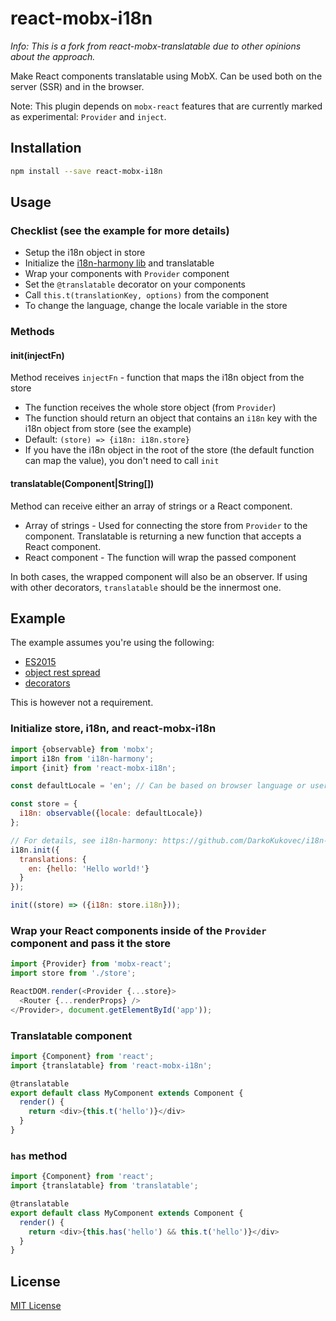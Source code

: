 # react-mobx-i18n

*Info: This is a fork from react-mobx-translatable due to other opinions about the approach.*

Make React components translatable using MobX. Can be used both on the server (SSR) and in the browser.

Note: This plugin depends on ``mobx-react`` features that are currently marked as experimental: ``Provider`` and ``inject``.

## Installation

```Bash
npm install --save react-mobx-i18n
```

## Usage

### Checklist (see the example for more details)

* Setup the i18n object in store
* Initialize the [i18n-harmony lib](https://github.com/DarkoKukovec/i18n-harmony) and translatable
* Wrap your components with ``Provider`` component
* Set the ``@translatable`` decorator on your components
* Call ``this.t(translationKey, options)`` from the component
* To change the language, change the locale variable in the store

### Methods

#### init(injectFn)

Method receives ``injectFn`` - function that maps the i18n object from the store
* The function receives the whole store object (from ``Provider``)
* The function should return an object that contains an ``i18n`` key with the i18n object from store (see the example)
* Default: ``(store) => {i18n: i18n.store}``
* If you have the i18n object in the root of the store (the default function can map the value), you don't need to call ``init``

#### translatable(Component|String[])

Method can receive either an array of strings or a React component.

* Array of strings - Used for connecting the store from ``Provider`` to the component. Translatable is returning a new function that accepts a React component.
* React component - The function will wrap the passed component

In both cases, the wrapped component will also be an observer. If using with other decorators, ``translatable`` should be the innermost one.

## Example

The example assumes you're using the following:
* [ES2015](https://babeljs.io/docs/plugins/preset-es2015/)
* [object rest spread](http://babeljs.io/docs/plugins/transform-object-rest-spread/)
* [decorators](https://github.com/loganfsmyth/babel-plugin-transform-decorators-legacy)

This is however not a requirement.

### Initialize store, i18n, and react-mobx-i18n

```JavaScript
import {observable} from 'mobx';
import i18n from 'i18n-harmony';
import {init} from 'react-mobx-i18n';

const defaultLocale = 'en'; // Can be based on browser language or user selection (localStorage, cookies)

const store = {
  i18n: observable({locale: defaultLocale})
};

// For details, see i18n-harmony: https://github.com/DarkoKukovec/i18n-harmony
i18n.init({
  translations: {
    en: {hello: 'Hello world!'}
  }
});

init((store) => ({i18n: store.i18n}));
```

### Wrap your React components inside of the ``Provider`` component and pass it the store

```JavaScript
import {Provider} from 'mobx-react';
import store from './store';

ReactDOM.render(<Provider {...store}>
  <Router {...renderProps} />
</Provider>, document.getElementById('app'));
```

### Translatable component

``` JavaScript
import {Component} from 'react';
import {translatable} from 'react-mobx-i18n';

@translatable
export default class MyComponent extends Component {
  render() {
    return <div>{this.t('hello')}</div>
  }
}
```

### `has` method

``` JavaScript
import {Component} from 'react';
import {translatable} from 'translatable';

@translatable
export default class MyComponent extends Component {
  render() {
    return <div>{this.has('hello') && this.t('hello')}</div>
  }
}
```

## License
[MIT License](LICENSE)

